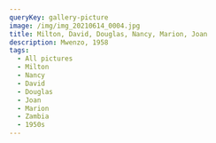 ```yaml
---
queryKey: gallery-picture
image: /img/img_20210614_0004.jpg
title: Milton, David, Douglas, Nancy, Marion, Joan
description: Mwenzo, 1958
tags:
  - All pictures
  - Milton
  - Nancy
  - David
  - Douglas
  - Joan
  - Marion
  - Zambia
  - 1950s
---
```

